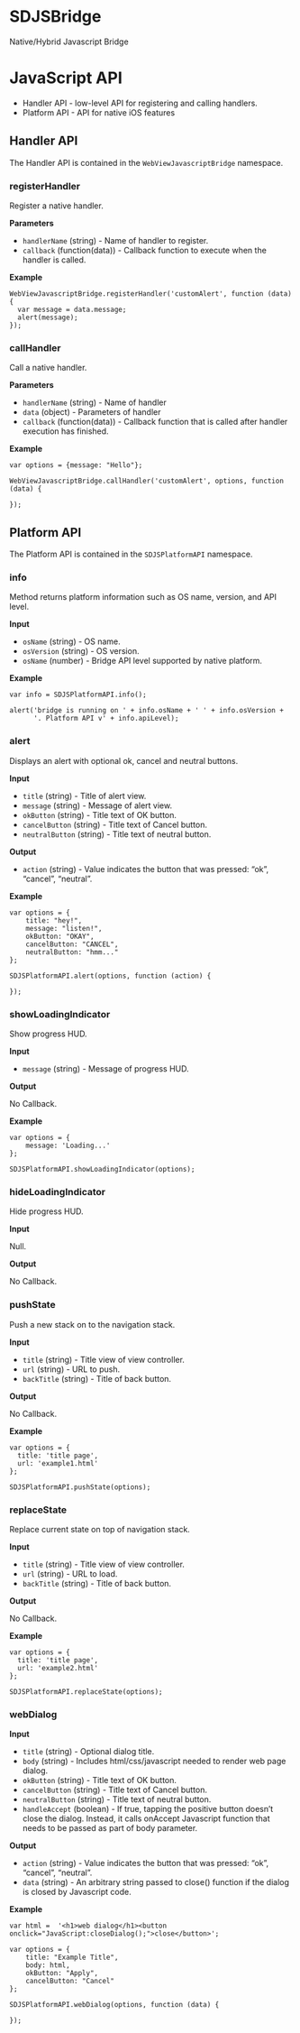 SDJSBridge
==========

Native/Hybrid Javascript Bridge

# JavaScript API

- Handler API - low-level API for registering and calling handlers.
- Platform API - API for native iOS features

## Handler API

The Handler API is contained in the `WebViewJavascriptBridge` namespace.

### registerHandler

Register a native handler.

**Parameters**

- `handlerName` (string) - Name of handler to register.
- `callback` (function(data)) - Callback function to execute when the handler is called.

**Example**

```
WebViewJavascriptBridge.registerHandler('customAlert', function (data) {
  var message = data.message;
  alert(message);
});
```

### callHandler

Call a native handler.

**Parameters**

- `handlerName` (string) - Name of handler
- `data` (object) - Parameters of handler
- `callback` (function(data)) - Callback function that is called after handler execution has finished.

**Example**

```
var options = {message: "Hello"};

WebViewJavascriptBridge.callHandler('customAlert', options, function (data) {

});
```

## Platform API
  
The Platform API is contained in the `SDJSPlatformAPI` namespace.

### info

Method returns platform information such as OS name, version, and API level.

**Input**

- `osName` (string) - OS name.
- `osVersion` (string) - OS version.
- `osName` (number) - Bridge API level supported by native platform.

**Example**

```
var info = SDJSPlatformAPI.info();

alert('bridge is running on ' + info.osName + ' ' + info.osVersion +
      '. Platform API v' + info.apiLevel);
```

### alert

Displays an alert with optional ok, cancel and neutral buttons.

**Input**

- `title` (string) - Title of alert view.
- `message` (string) - Message of alert view.
- `okButton` (string) - Title text of OK button.
- `cancelButton` (string) - Title text of Cancel button.
- `neutralButton` (string) - Title text of neutral button.

**Output**

- `action` (string)  - Value indicates the button that was pressed: “ok”, “cancel”, “neutral”.

**Example**

```
var options = {
    title: "hey!",
    message: "listen!",
    okButton: "OKAY",
    cancelButton: "CANCEL",
    neutralButton: "hmm..."
};

SDJSPlatformAPI.alert(options, function (action) {

});
```

### showLoadingIndicator

Show progress HUD.

**Input**

- `message` (string) - Message of progress HUD.

**Output**

No Callback.

**Example**

```
var options = {
    message: 'Loading...'
};

SDJSPlatformAPI.showLoadingIndicator(options);
```

### hideLoadingIndicator

Hide progress HUD.

**Input**

Null.

**Output**

No Callback.

### pushState

Push a new stack on to the navigation stack.

**Input**

- `title` (string) - Title view of view controller.
- `url` (string) - URL to push.
- `backTitle` (string) - Title of back button.

**Output**

No Callback.

**Example**

```
var options = {
  title: 'title page',
  url: 'example1.html'
};

SDJSPlatformAPI.pushState(options);
```

### replaceState

Replace current state on top of navigation stack.

**Input**

- `title` (string) - Title view of view controller.
- `url` (string) - URL to load.
- `backTitle` (string) - Title of back button.

**Output**

No Callback.

**Example**

```
var options = {
  title: 'title page',
  url: 'example2.html'
};

SDJSPlatformAPI.replaceState(options);
```

### webDialog

**Input**

- `title` (string) - Optional dialog title.
- `body` (string) - Includes html/css/javascript needed to render web page dialog.
- `okButton` (string) - Title text of OK button.
- `cancelButton` (string) - Title text of Cancel button.
- `neutralButton` (string) - Title text of neutral button.
- `handleAccept` (boolean) -  If true, tapping the positive button doesn’t close the dialog. Instead, it calls onAccept Javascript function that needs to be passed as part of body parameter.

**Output**

- `action` (string)  - Value indicates the button that was pressed: “ok”, “cancel”, “neutral”.
- `data` (string) -  An arbitrary string passed to close() function if the dialog is closed by Javascript code.

**Example**

```
var html =  '<h1>web dialog</h1><button onclick="JavaScript:closeDialog();">close</button>';

var options = {
    title: "Example Title",
    body: html,
    okButton: "Apply",
    cancelButton: "Cancel"
};

SDJSPlatformAPI.webDialog(options, function (data) {

});
```
